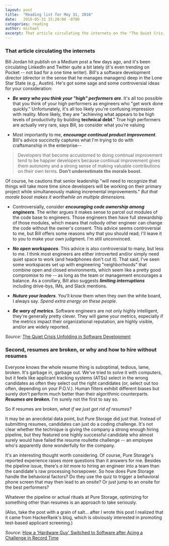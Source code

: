 ```yaml
---
layout: post
title:  "Reading list for May 31, 2016"
date:   2016-05-31 15:20:00 -0700
categories: reading
author: michael
excerpt: That article circulating the internets on the "The Quiet Crisis Unfolding in Software Development," which turns out have some useful and controversial tidbits, if not much drama. Also, why hiring without resumes might actually work.
---
```


### That article circulating the internets
Bill Jordan hit publish on a Medium post a few days ago, and it's been circulating LinkedIn and Twitter quite a bit lately (it's even trending on Pocket -- not bad for a one time writer). Bill's a software development director (director in the sense that he manages managers) deep in the Lone Star State (e.g., Austin). He's got some sage and some controversial ideas for your consideration:

* ***Be wary who you think your "high" performers are***. It's all too possible that you think of your high performers as engineers who "get work done quickly." Unfortunately, it's all too likely you're confusing impression with reality. More likely, they are "achieving what appears to be high levels of productivity by building **technical debt**." True high performers are actually very rare, says Bill, so consider what you're valuing

* Most importantly to me, ***encourage continual product improvement***. Bill's advice succinctly captures what I'm trying to do with craftsmanship in the enterprise--

>Developers that become accustomed to doing continual improvement tend to be happier developers because continual improvement gives them autonomy and a strong sense of making valuable contributions on their own terms. **Don’t underestimate the morale boost.**

Of course, he cautions that senior leadership "will need to recognize that things will take more time since developers will be working on their primary project while simultaneously making incremental improvements." *But that morale boost makes it worthwhile on multiple dimensions.*

* Controversially, consider ***encouraging code ownership among engineers***. The writer argues it makes sense to parcel out modules of the code base to engineers. Those engineers then have full stewardship of those modules, which means that nobody other engineer can change the code without the owner's consent. This advice seems controversial to me, but Bill offers some reasons why that you should read; I'll leave it to you to make your own judgment. I'm still unconvinced.

* ***No open workspaces***. This advice is also controversial to many, but less to me. I think most engineers are either introverted and/or simply need quiet space to work (and headphones don't cut it). That said, I've seen some workspaces set up with engineering "neighborhoods" that combine open and closed environments, which seem like a pretty good compromise to me -- as long as the team or management encourages a balance. As a corollary, Bill also suggests ***limiting interruptions*** including drive-bys, IMs, and Slack mentions.

* ***Nuture your leaders***. You'll know them when they own the white board, I always say. *Spend extra energy on these people*.

* ***Be wary of metrics***. Software engineers are not only highly intelligent, they're generally pretty clever. They will game your metrics, especially if the metrics impact their organizational reputation, are highly visible, and/or are widely reported.

*Source*: [The Quiet Crisis Unfolding in Software Development](https://medium.com/@billjordan1/the-quiet-crisis-unfolding-in-software-development-cffbdafbf450)

### Second, resumes are broken, or why and how to hire without resumes

Everyone knows the whole resume thing is suboptimal, tedious, lame, broken. It's garbage in, garbage out. We've tried to solve it with computers, but it feels like applicant tracking systems (ATSs) select in the wrong candidates as often they select out the right candidates (or, select out too often, depending on your P.O.V.). Human filters exhibit different biases but surely don't perform much better than their algorithmic counterparts. ***Resumes are broken.*** I'm surely not the first to say so.

So if resumes are broken, *what if we just got rid of resumes?*

It may be an anecdotal data point, but Pure Storage did just that. Instead of submitting resumes, candidates can just do a coding challenge. It's not clear whether the technique is giving the company a strong enough hiring pipeline, but they featured one highly successful candidate who almost surely would have failed the resume roullette challenge -- an employee who's apparently done wonderfully for the company.

It's an interesting thought worth considering. Of course, Pure Storage's reported experience raises more questions than it answers for me. Besides the pipeline issue, there's *a lot* more to hiring an engineer into a team than the candidate's raw processing horsepower. So how does Pure Storage handle the behavioral factors? Do they use the quiz to trigger a behavioral phone screen that may then lead to an onsite? Or just jump to an onsite for the best performers?

Whatever the pipeline or actual rituals at Pure Storage, optimizing for something other than resumes is an approach to take seriously.

(Also, take the post with a grain of salt... after I wrote this post I realized that it came from HackerRank's blog, which is obviously interested in promoting test-based applicant screening.)

*Source*: [How a 'Hardware Guy' Switched to Software after Acing a Challenge in Record Time](http://blog.hackerrank.com/heres-what-happens-when-you-stop-using-resumes-to-build-engineering-teams)
